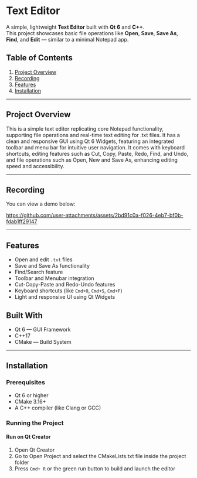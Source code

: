 #  Text Editor

A simple, lightweight **Text Editor** built with **Qt 6** and **C++**.  
This project showcases basic file operations like **Open**, **Save**, **Save As**, **Find**, and **Edit** — similar to a minimal Notepad app.

## Table of Contents

1. [Project Overview](#project-overview)
2. [Recording](#recording)
3. [Features](#features)
4. [Installation](#installation)

---

## Project Overview
This is a simple text editor replicating core Notepad functionality, supporting file operations and real-time text editing for .txt files. It has a clean and responsive GUI using Qt 6 Widgets, featuring an integrated toolbar and menu bar for intuitive user navigation. It comes with keyboard shortcuts, editing features such as Cut, Copy, Paste, Redo, Find, and Undo, and file operations such as Open, New and Save As, enhancing editing speed and accessibility.

---

## Recording

You can view a demo below:

https://github.com/user-attachments/assets/2bd91c0a-f026-4eb7-bf0b-fdab1ff29147

---
## Features

- Open and edit `.txt` files
- Save and Save As functionality
- Find/Search feature
- Toolbar and Menubar integration
- Cut-Copy-Paste and Redo-Undo features
- Keyboard shortcuts (like `Cmd+O`, `Cmd+S`, `Cmd+F`)
- Light and responsive UI using Qt Widgets

##  Built With
- Qt 6 — GUI Framework
- C++17
- CMake — Build System

---
## Installation
### Prerequisites
- Qt 6 or higher
- CMake 3.16+
- A C++ compiler (like Clang or GCC)

###  Running the Project

#### Run on Qt Creator
1. Open Qt Creator
2. Go to Open Project and select the CMakeLists.txt file inside the project folder
3. Press `Cmd+ R` or the green run button to build and launch the editor





